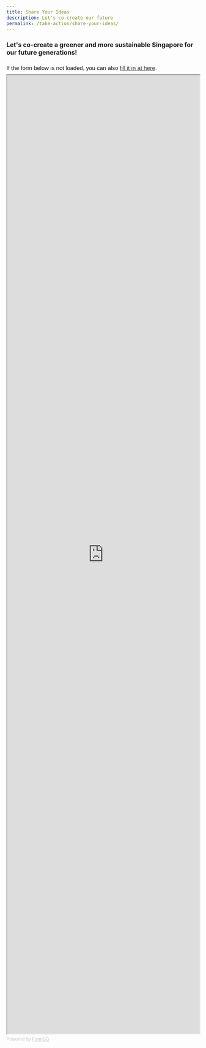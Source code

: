 ```yaml
---
title: Share Your Ideas
description: Let's co-create our future
permalink: /take-action/share-your-ideas/
---
```

### Let's co-create a greener and more sustainable Singapore for our future generations!

<!-- **Do you have ideas or suggestions on the Green Plan?**   -->
<div style="font-family:Sans-Serif;font-size:15px;color:#000;opacity:0.9;padding-top:5px;padding-bottom:8px">If the form below is not loaded, you can also <a href="https://form.gov.sg/6013d365bedd790011bb9c86">fill it in at here</a>.</div>

<!-- Change the width and height values to suit you best -->
<iframe src="https://form.gov.sg/6013d365bedd790011bb9c86" style="width:100%;height:2500px;" scrolling="no" title="SG Form to share your idea"></iframe>

<div style="font-family:Sans-Serif;font-size:12px;color:#999;opacity:0.5;padding-top:5px">Powered by <a href="https://form.gov.sg" style="color: #999">FormSG</a></div>

